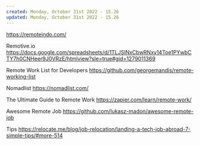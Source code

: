 ```yaml
---
created: Monday, October 31st 2022 - 15.26
updated: Monday, October 31st 2022 - 15.26
---
```

https://remoteindo.com/

Remotive.io
https://docs.google.com/spreadsheets/d/1TLJSlNxCbwRNxy14Toe1PYwbCTY7h0CNHeer9J0VRzE/htmlview?sle=true#gid=1279011369

Remote Work List for Developers
https://github.com/georgemandis/remote-working-list

Nomadlist
https://nomadlist.com/

The Ultimate Guide to Remote Work
https://zapier.com/learn/remote-work/

Awesome Remote Job
https://github.com/lukasz-madon/awesome-remote-job

Tips
https://relocate.me/blog/job-relocation/landing-a-tech-job-abroad-7-simple-tips/#more-514